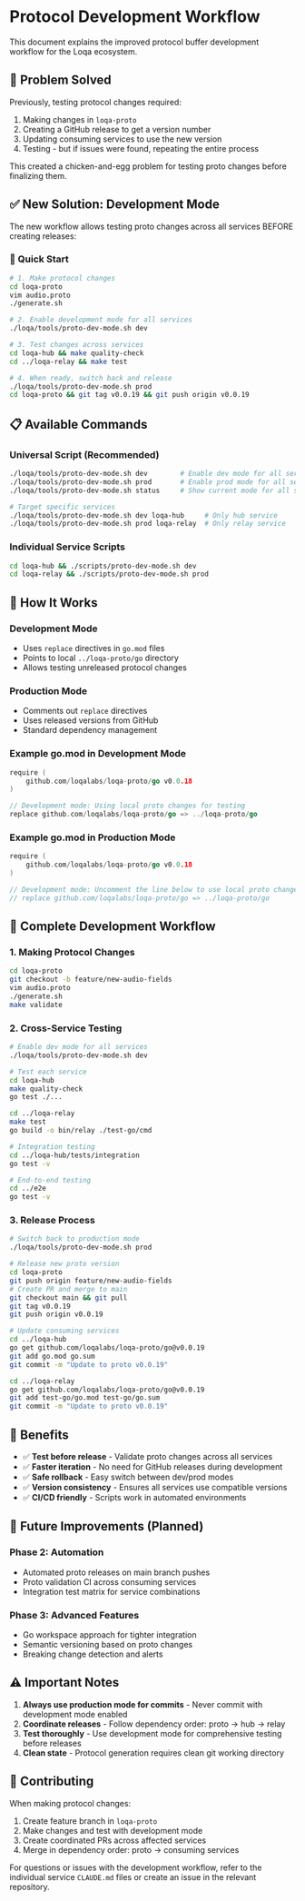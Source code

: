 # Protocol Development Workflow

This document explains the improved protocol buffer development workflow for the Loqa ecosystem.

## 🎯 Problem Solved

Previously, testing protocol changes required:
1. Making changes in `loqa-proto`
2. Creating a GitHub release to get a version number
3. Updating consuming services to use the new version
4. Testing - but if issues were found, repeating the entire process

This created a chicken-and-egg problem for testing proto changes before finalizing them.

## ✅ New Solution: Development Mode

The new workflow allows testing proto changes across all services BEFORE creating releases:

### 🚀 Quick Start

```bash
# 1. Make protocol changes
cd loqa-proto
vim audio.proto
./generate.sh

# 2. Enable development mode for all services
./loqa/tools/proto-dev-mode.sh dev

# 3. Test changes across services
cd loqa-hub && make quality-check
cd ../loqa-relay && make test

# 4. When ready, switch back and release
./loqa/tools/proto-dev-mode.sh prod
cd loqa-proto && git tag v0.0.19 && git push origin v0.0.19
```

## 📋 Available Commands

### Universal Script (Recommended)
```bash
./loqa/tools/proto-dev-mode.sh dev        # Enable dev mode for all services
./loqa/tools/proto-dev-mode.sh prod       # Enable prod mode for all services
./loqa/tools/proto-dev-mode.sh status     # Show current mode for all services

# Target specific services
./loqa/tools/proto-dev-mode.sh dev loqa-hub     # Only hub service
./loqa/tools/proto-dev-mode.sh prod loqa-relay  # Only relay service
```

### Individual Service Scripts
```bash
cd loqa-hub && ./scripts/proto-dev-mode.sh dev
cd loqa-relay && ./scripts/proto-dev-mode.sh prod
```

## 🔧 How It Works

### Development Mode
- Uses `replace` directives in `go.mod` files
- Points to local `../loqa-proto/go` directory
- Allows testing unreleased protocol changes

### Production Mode  
- Comments out `replace` directives
- Uses released versions from GitHub
- Standard dependency management

### Example go.mod in Development Mode
```go
require (
    github.com/loqalabs/loqa-proto/go v0.0.18
)

// Development mode: Using local proto changes for testing
replace github.com/loqalabs/loqa-proto/go => ../loqa-proto/go
```

### Example go.mod in Production Mode
```go
require (
    github.com/loqalabs/loqa-proto/go v0.0.18
)

// Development mode: Uncomment the line below to use local proto changes for testing  
// replace github.com/loqalabs/loqa-proto/go => ../loqa-proto/go
```

## 📖 Complete Development Workflow

### 1. Making Protocol Changes
```bash
cd loqa-proto
git checkout -b feature/new-audio-fields
vim audio.proto
./generate.sh
make validate
```

### 2. Cross-Service Testing
```bash
# Enable dev mode for all services
./loqa/tools/proto-dev-mode.sh dev

# Test each service
cd loqa-hub
make quality-check
go test ./...

cd ../loqa-relay  
make test
go build -o bin/relay ./test-go/cmd

# Integration testing
cd ../loqa-hub/tests/integration
go test -v

# End-to-end testing
cd ../e2e
go test -v
```

### 3. Release Process
```bash
# Switch back to production mode
./loqa/tools/proto-dev-mode.sh prod

# Release new proto version
cd loqa-proto
git push origin feature/new-audio-fields
# Create PR and merge to main
git checkout main && git pull
git tag v0.0.19
git push origin v0.0.19

# Update consuming services
cd ../loqa-hub
go get github.com/loqalabs/loqa-proto/go@v0.0.19
git add go.mod go.sum
git commit -m "Update to proto v0.0.19"

cd ../loqa-relay
go get github.com/loqalabs/loqa-proto/go@v0.0.19  
git add test-go/go.mod test-go/go.sum
git commit -m "Update to proto v0.0.19"
```

## 🎯 Benefits

- ✅ **Test before release** - Validate proto changes across all services
- ✅ **Faster iteration** - No need for GitHub releases during development
- ✅ **Safe rollback** - Easy switch between dev/prod modes
- ✅ **Version consistency** - Ensures all services use compatible versions
- ✅ **CI/CD friendly** - Scripts work in automated environments

## 🔄 Future Improvements (Planned)

### Phase 2: Automation
- Automated proto releases on main branch pushes
- Proto validation CI across consuming services  
- Integration test matrix for service combinations

### Phase 3: Advanced Features
- Go workspace approach for tighter integration
- Semantic versioning based on proto changes
- Breaking change detection and alerts

## ⚠️ Important Notes

1. **Always use production mode for commits** - Never commit with development mode enabled
2. **Coordinate releases** - Follow dependency order: proto → hub → relay
3. **Test thoroughly** - Use development mode for comprehensive testing before releases
4. **Clean state** - Protocol generation requires clean git working directory

## 🤝 Contributing

When making protocol changes:

1. Create feature branch in `loqa-proto`
2. Make changes and test with development mode
3. Create coordinated PRs across affected services
4. Merge in dependency order: proto → consuming services

For questions or issues with the development workflow, refer to the individual service `CLAUDE.md` files or create an issue in the relevant repository.